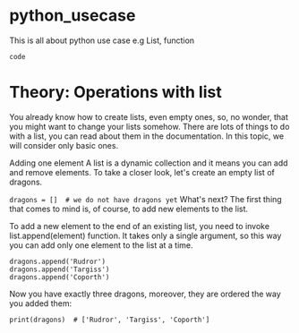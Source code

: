 # python_usecase
This is all about python use case e.g List, function

`code`

# Theory: Operations with list

You already know how to create lists, even empty ones, so, no wonder, that you might want to change your lists somehow. There are lots of things to do with a list, you can read about them in the documentation. In this topic, we will consider only basic ones.

Adding one element
A list is a dynamic collection and it means you can add and remove elements. To take a closer look, let's create an empty list of dragons.

```dragons = []  # we do not have dragons yet```
What's next? The first thing that comes to mind is, of course, to add new elements to the list.

To add a new element to the end of an existing list, you need to invoke list.append(element) function. It takes only a single argument, so this way you can add only one element to the list at a time.
```
dragons.append('Rudror')
dragons.append('Targiss')
dragons.append('Coporth')
```
Now you have exactly three dragons, moreover, they are ordered the way you added them:
```
print(dragons)  # ['Rudror', 'Targiss', 'Coporth']
```
